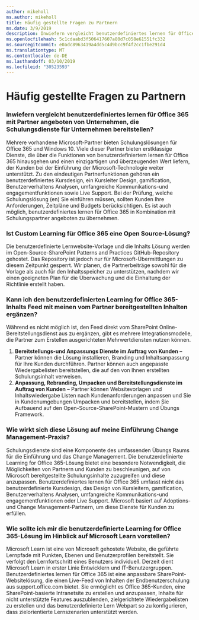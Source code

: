 ```yaml
---
author: mikeholl
ms.author: mikeholl
title: Häufig gestellte Fragen zu Partnern
ms.date: 3/9/2019
description: Inwiefern vergleicht benutzerdefiniertes lernen für Office 365 mit Partner angeboten von Unternehmen, die Schulungsdienste für Unternehmen bereitstellen?
ms.openlocfilehash: 5c1cdaabd3f506417607a80d7c058e61551fc332
ms.sourcegitcommit: e0adc8963419a4dd5c4d9bcc9f4f2cc1fbe291d4
ms.translationtype: MT
ms.contentlocale: de-DE
ms.lasthandoff: 03/10/2019
ms.locfileid: "30523593"
---
```

# <a name="partner-frequently-asked-questions"></a>Häufig gestellte Fragen zu Partnern

### <a name="how-does-custom-learning-for-office-365-compare-to-partner-offerings-from-companies-that-provide-enterprise-training-services"></a>Inwiefern vergleicht benutzerdefiniertes lernen für Office 365 mit Partner angeboten von Unternehmen, die Schulungsdienste für Unternehmen bereitstellen?
Mehrere vorhandene Microsoft-Partner bieten Schulungslösungen für Office 365 und Windows 10. Viele dieser Partner bieten erstklassige Dienste, die über die Funktionen von benutzerdefiniertem lernen für Office 365 hinausgehen und einen einzigartigen und überzeugenden Wert liefern, der Kunden bei der Einführung der Microsoft-Technologie weiter unterstützt. Zu den eindeutigen Partnerfunktionen gehören ein benutzerdefiniertes Kursdesign, ein Kursleiter Design, gamification, Benutzerverhaltens Analysen, umfangreiche Kommunikations-und engagementfunktionen sowie Live Support. Bei der Prüfung, welche Schulungslösung (en) Sie einführen müssen, sollten Kunden Ihre Anforderungen, Zeitpläne und Budgets berücksichtigen. Es ist auch möglich, benutzerdefiniertes lernen für Office 365 in Kombination mit Schulungspartner angeboten zu übernehmen.
 
### <a name="is-custom-learning-for-office-365-an-open-source-solution"></a>Ist Custom Learning für Office 365 eine Open Source-Lösung?
Die benutzerdefinierte Lernwebsite-Vorlage und die Inhalts Lösung werden im Open-Source-SharePoint Patterns and Practices GitHub-Repository gehostet. Das Repository ist jedoch nur für Microsoft-Übermittlungen zu diesem Zeitpunkt gesperrt. Wir planen, die Partnerbeiträge sowohl für die Vorlage als auch für den Inhaltsspeicher zu unterstützen, nachdem wir einen geeigneten Plan für die Überwachung und die Einhaltung der Richtlinie erstellt haben.  

### <a name="can-i-supplement-the-custom-learning-for-office-365-content-feed-with-my-partner-provided-content"></a>Kann ich den benutzerdefinierten Learning for Office 365-Inhalts Feed mit meinen vom Partner bereitgestellten Inhalten ergänzen? 
Während es nicht möglich ist, den Feed direkt vom SharePoint Online-Bereitstellungsdienst aus zu ergänzen, gibt es mehrere Integrationsmodelle, die Partner zum Erstellen ausgerichteten Mehrwertdiensten nutzen können.

1. **Bereitstellungs-und Anpassungs Dienste im Auftrag von Kunden** – Partner können die Lösung installieren, Branding und Inhaltsanpassung für Ihre Kunden durchführen. Partner können auch angepasste Wiedergabelisten bereitstellen, die auf den von Ihnen erstellten Schulungsinhalt verweisen. 
2. **Anpassung, Rebranding, Umpacken und Bereitstellungsdienste im Auftrag von Kunden** – Partner können Websitevorlagen und Inhaltswiedergabe Listen nach Kundenanforderungen anpassen und Sie in Kundenumgebungen Umpacken und bereitstellen, indem Sie Aufbauend auf den Open-Source-SharePoint-Mustern und Übungs Framework. 

### <a name="how-does-this-solution-affect-my-adoption-change-management-practice"></a>Wie wirkt sich diese Lösung auf meine Einführung Change Management-Praxis? 
Schulungsdienste sind eine Komponente des umfassenden Übungs Raums für die Einführung und das Change Management. Die benutzerdefinierte Learning for Office 365-Lösung bietet eine besondere Notwendigkeit, die Möglichkeiten von Partnern und Kunden zu beschleunigen, auf von Microsoft bereitgestellte Schulungsinhalte zuzugreifen und diese anzupassen. Benutzerdefiniertes lernen für Office 365 umfasst nicht das benutzerdefinierte Kursdesign, das Design von Kursleitern, gamification, Benutzerverhaltens Analysen, umfangreiche Kommunikations-und engagementfunktionen oder Live Support. Microsoft basiert auf Adoptions-und Change Management-Partnern, um diese Dienste für Kunden zu erfüllen. 

### <a name="how-should-i-think-of-the-custom-learning-for-office-365-solution-with-respect-to-microsoft-learn"></a>Wie sollte ich mir die benutzerdefinierte Learning for Office 365-Lösung im Hinblick auf Microsoft Learn vorstellen?
Microsoft Learn ist eine von Microsoft gehostete Website, die geführte Lernpfade mit Punkten, Ebenen und Benutzerprofilen bereitstellt. Sie verfolgt den Lernfortschritt eines Benutzers individuell. Derzeit dient Microsoft Learn in erster Linie Entwicklern und IT-Benutzergruppen. Benutzerdefiniertes lernen für Office 365 ist eine anpassbare SharePoint-Websitelösung, die einen Live-Feed von Inhalten der Endbenutzerschulung aus support.office.com bietet. Sie ermöglicht es Office 365-Kunden, eine SharePoint-basierte Intranetsite zu erstellen und anzupassen, Inhalte für nicht unterstützte Features auszublenden, zielgerichtete Wiedergabelisten zu erstellen und das benutzerdefinierte Lern Webpart so zu konfigurieren, dass zielorientierte Lernszenarien unterstützt werden.
